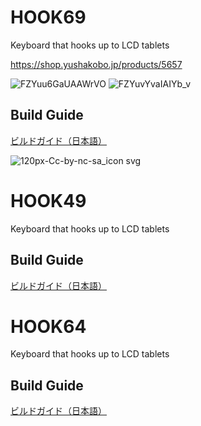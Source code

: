 # HOOK69
Keyboard that hooks up to LCD tablets

https://shop.yushakobo.jp/products/5657

![FZYuu6GaUAAWrVO](https://user-images.githubusercontent.com/58157342/200510688-3af4f574-e172-4e91-9e70-78d721ca96f0.jpg)
![FZYuvYvaIAIYb_v](https://user-images.githubusercontent.com/58157342/200510768-6c2fcf67-2b0a-47be-a823-430fe7445b48.jpg)

## Build Guide

[ビルドガイド（日本語）](Documents/buildguide.md)

![120px-Cc-by-nc-sa_icon svg](https://user-images.githubusercontent.com/58157342/87903527-24883480-ca97-11ea-86a5-e6abcf258247.png)

# HOOK49
Keyboard that hooks up to LCD tablets

## Build Guide

[ビルドガイド（日本語）](HOOK49/Documents//buildguide_pre-soldered.md)

# HOOK64
Keyboard that hooks up to LCD tablets

## Build Guide

[ビルドガイド（日本語）](HOOK64/Documents//buildguide_pre-soldered.md)
